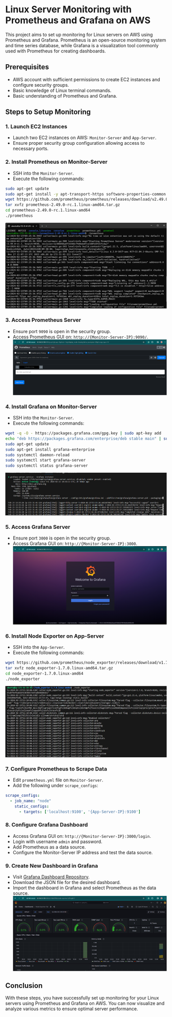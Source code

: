 # Linux Server Monitoring with Prometheus and Grafana on AWS

This project aims to set up monitoring for Linux servers on AWS using Prometheus and Grafana. Prometheus is an open-source monitoring system and time series database, while Grafana is a visualization tool commonly used with Prometheus for creating dashboards.

## Prerequisites
- AWS account with sufficient permissions to create EC2 instances and configure security groups.
- Basic knowledge of Linux terminal commands.
- Basic understanding of Prometheus and Grafana.

## Steps to Setup Monitoring

### 1. Launch EC2 Instances
- Launch two EC2 instances on AWS: `Monitor-Server` and `App-Server`.
- Ensure proper security group configuration allowing access to necessary ports.

### 2. Install Prometheus on Monitor-Server
- SSH into the `Monitor-Server`.
- Execute the following commands:

```bash
sudo apt-get update
sudo apt-get install -y apt-transport-https software-properties-common wget
wget https://github.com/prometheus/prometheus/releases/download/v2.49.0-rc.1/prometheus-2.49.0-rc.1.linux-amd64.tar.gz
tar xvfz prometheus-2.49.0-rc.1.linux-amd64.tar.gz
cd prometheus-2.49.0-rc.1.linux-amd64
./prometheus
```
![alt text](<images/starting prometheus server.png>)

### 3. Access Prometheus Server
- Ensure port `9090` is open in the security group.
- Access Prometheus GUI on: `http://{Monitor-Server-IP}:9090/`.
![alt text](images/Prometheus-UI.png)

### 4. Install Grafana on Monitor-Server
- SSH into the `Monitor-Server`.
- Execute the following commands:

```bash
wget -q -O - https://packages.grafana.com/gpg.key | sudo apt-key add
echo "deb https://packages.grafana.com/enterprise/deb stable main" | sudo tee -a /etc/apt/sources.list.d/grafana.list
sudo apt-get update
sudo apt-get install grafana-enterprise
sudo systemctl daemon-reload
sudo systemctl start grafana-server
sudo systemctl status grafana-server
```
![alt text](images/grafana-status.png)
### 5. Access Grafana Server
- Ensure port `3000` is open in the security group.
- Access Grafana GUI on: `http://{Monitor-Server-IP}:3000`.
  ![alt text](images/Grafana-login.png)

### 6. Install Node Exporter on App-Server
- SSH into the `App-Server`.
- Execute the following commands:

```bash
wget https://github.com/prometheus/node_exporter/releases/download/v1.7.0/node_exporter-1.7.0.linux-amd64.tar.gz
tar xvfz node_exporter-1.7.0.linux-amd64.tar.gz
cd node_exporter-1.7.0.linux-amd64
./node_exporter
```
![alt text](images/node-exporter-run.png)

### 7. Configure Prometheus to Scrape Data
- Edit `prometheus.yml` file on `Monitor-Server`.
- Add the following under `scrape_configs`:

```yaml
scrape_configs:
  - job_name: "node"
    static_configs:
      - targets: ['localhost:9100', '{App-Server-IP}:9100']
```

### 8. Configure Grafana Dashboard
- Access Grafana GUI on: `http://{Monitor-Server-IP}:3000/login`.
- Login with username `admin` and password.
- Add Prometheus as a data source.
- Configure the Monitor-Server IP address and test the data source.

### 9. Create New Dashboard in Grafana
- Visit [Grafana Dashboard Repository](https://grafana.com/grafana/dashboards/).
- Download the JSON file for the desired dashboard.
- Import the dashboard in Grafana and select Prometheus as the data source.
![alt text](images/configured-dashboard.png)  

## Conclusion
With these steps, you have successfully set up monitoring for your Linux servers using Prometheus and Grafana on AWS. You can now visualize and analyze various metrics to ensure optimal server performance.

